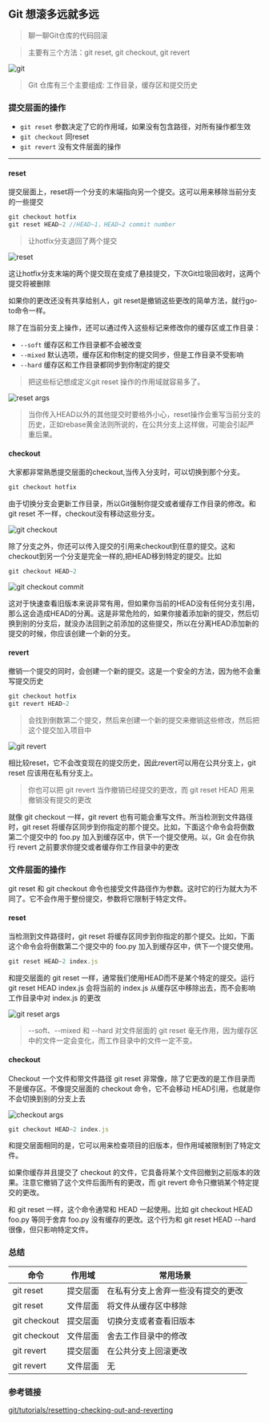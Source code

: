 ## Git 想滚多远就多远

> 聊一聊Git仓库的代码回滚

> 主要有三个方法：git reset, git checkout, git revert

![git](images/01.png)

> Git 仓库有三个主要组成: 工作目录，缓存区和提交历史


### 提交层面的操作

- `git reset` 参数决定了它的作用域，如果没有包含路径，对所有操作都生效
- `git checkout` 同reset
- `git revert` 没有文件层面的操作

----
#### reset

提交层面上，reset将一个分支的末端指向另一个提交。这可以用来移除当前分支的一些提交

```js
git checkout hotfix
git reset HEAD~2 //HEAD~1，HEAD~2 commit number
```

> 让hotfix分支退回了两个提交

![reset](images/02.png)

这让hotfix分支末端的两个提交现在变成了悬挂提交，下次Git垃圾回收时，这两个提交将被删除

如果你的更改还没有共享给别人，git reset是撤销这些更改的简单方法，就行go-to命令一样。

除了在当前分支上操作，还可以通过传入这些标记来修改你的缓存区或工作目录：

- `--soft` 缓存区和工作目录都不会被改变
- `--mixed` 默认选项，缓存区和你制定的提交同步，但是工作目录不受影响
- `--hard` 缓存区和工作目录都同步到你制定的提交

> 把这些标记想成定义git reset 操作的作用域就容易多了。

![reset args](images/03.png)

> 当你传入HEAD以外的其他提交时要格外小心，reset操作会重写当前分支的历史，正如rebase黄金法则所说的，在公共分支上这样做，可能会引起严重后果。

#### checkout

大家都非常熟悉提交层面的checkout,当传入分支时，可以切换到那个分支。

```js
git checkout hotfix
```

由于切换分支会更新工作目录，所以Git强制你提交或者缓存工作目录的修改。和git reset 不一样，checkout没有移动这些分支。

![git checkout](images/04.png)

除了分支之外，你还可以传入提交的引用来checkout到任意的提交。这和checkout到另一个分支是完全一样的,把HEAD移到特定的提交。比如

```js
git checkout HEAD~2
```
![git checkout commit](images/05.png)

这对于快速查看旧版本来说非常有用，但如果你当前的HEAD没有任何分支引用，那么这会造成HEAD的分离。这是非常危险的，如果你接着添加新的提交，然后切换到别的分支后，就没办法回到之前添加的这些提交，所以在分离HEAD添加新的提交的时候，你应该创建一个新的分支。

#### revert

撤销一个提交的同时，会创建一个新的提交。这是一个安全的方法，因为他不会重写提交历史

```js
git checkout hotfix
git revert HEAD~2
```

> 会找到倒数第二个提交，然后来创建一个新的提交来撤销这些修改，然后把这个提交加入项目中

![git revert](images/06.png)

相比较reset，它不会改变现在的提交历史，因此revert可以用在公共分支上，git reset 应该用在私有分支上。

> 你也可以把 git revert 当作撤销已经提交的更改，而 git reset HEAD 用来撤销没有提交的更改

就像 git checkout 一样，git revert 也有可能会重写文件。所当检测到文件路径时，git reset 将缓存区同步到你指定的那个提交。比如，下面这个命令会将倒数第二个提交中的 foo.py 加入到缓存区中，供下一个提交使用。以，Git 会在你执行 revert 之前要求你提交或者缓存你工作目录中的更改

### 文件层面的操作

git reset 和 git checkout 命令也接受文件路径作为参数。这时它的行为就大为不同了。它不会作用于整份提交，参数将它限制于特定文件。

#### reset

当检测到文件路径时，git reset 将缓存区同步到你指定的那个提交。比如，下面这个命令会将倒数第二个提交中的 foo.py 加入到缓存区中，供下一个提交使用。

```js
git reset HEAD~2 index.js
```

和提交层面的 git reset 一样，通常我们使用HEAD而不是某个特定的提交。运行 git reset HEAD index.js 会将当前的 index.js 从缓存区中移除出去，而不会影响工作目录中对 index.js 的更改

![git reset args](images/07.png)

> --soft、--mixed 和 --hard 对文件层面的 git reset 毫无作用，因为缓存区中的文件一定会变化，而工作目录中的文件一定不变。

#### checkout

Checkout 一个文件和带文件路径 git reset 非常像，除了它更改的是工作目录而不是缓存区。不像提交层面的 checkout 命令，它不会移动 HEAD引用，也就是你不会切换到别的分支上去

![checkout args](images/08.png)

```js
git checkout HEAD~2 index.js
```

和提交层面相同的是，它可以用来检查项目的旧版本，但作用域被限制到了特定文件。

如果你缓存并且提交了 checkout 的文件，它具备将某个文件回撤到之前版本的效果。注意它撤销了这个文件后面所有的更改，而 git revert 命令只撤销某个特定提交的更改。

和 git reset 一样，这个命令通常和 HEAD 一起使用。比如 git checkout HEAD foo.py 等同于舍弃 foo.py 没有缓存的更改。这个行为和 git reset HEAD --hard 很像，但只影响特定文件。

### 总结

| 命令 | 作用域 | 常用场景|
|---|--|--|
| git reset | 提交层面 | 在私有分支上舍弃一些没有提交的更改 |
| git reset | 文件层面 | 将文件从缓存区中移除|
| git checkout | 提交层面 | 切换分支或者查看旧版本|
| git checkout | 文件层面 | 舍去工作目录中的修改 |
| git revert | 提交层面 | 在公共分支上回滚更改|
| git revert | 文件层面 | 无 |

### 参考链接

[git/tutorials/resetting-checking-out-and-reverting](https://www.atlassian.com/git/tutorials/resetting-checking-out-and-reverting)    
